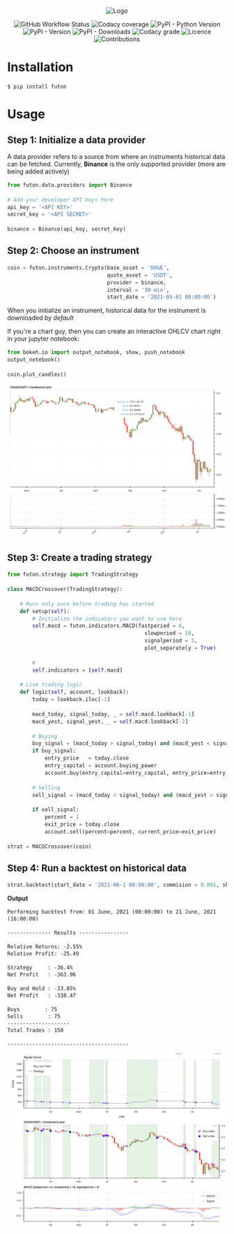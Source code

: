 <p align="center">
<img width="341" alt="Logo" src="https://user-images.githubusercontent.com/29514438/122650855-bd657b00-d152-11eb-8296-1407f832bd91.png">
</p>

<p align="center">
<img alt="GitHub Workflow Status" src="https://img.shields.io/github/workflow/status/agrawal-rohit/futon/Build">
<!-- <img alt="PyPI - Status" src="https://img.shields.io/pypi/status/futon"> -->
<!-- <img alt="Codecov" src="https://img.shields.io/codecov/c/github/agrawal-rohit/futon"> -->
<img alt="Codacy coverage" src="https://img.shields.io/codacy/coverage/9102daf9ad9546dbbec1cb26a339e0e5">
<img alt="PyPI - Python Version" src="https://img.shields.io/pypi/pyversions/futon">
<img alt="PyPI - Version" src="https://img.shields.io/pypi/v/futon">
<img alt="PyPI - Downloads" src="https://img.shields.io/pypi/dm/futon">
<img alt="Codacy grade" src="https://img.shields.io/codacy/grade/9102daf9ad9546dbbec1cb26a339e0e5">
<img alt="Licence" src="https://img.shields.io/github/license/agrawal-rohit/futon">
<img alt="Contributions" src="https://img.shields.io/badge/contributions-welcome-orange">
</p>

# Installation

```shell
$ pip install futon
```

# Usage

## Step 1: Initialize a data provider

A data provider refers to a source from where an instruments historical data can be fetched. Currently, **Binance** is the only supported provider (more are being added actively)

```python
from futon.data.providers import Binance

# Add your developer API keys here
api_key = '<API KEY>'
secret_key = '<API SECRET>'

binance = Binance(api_key, secret_key)
```

## Step 2: Choose an instrument

```python
coin = futon.instruments.Crypto(base_asset = 'DOGE',
                                quote_asset = 'USDT',
                                provider = binance,
                                interval = '30-min',
                                start_date = '2021-05-01 00:00:00')
```

When you initialize an instrument, historical data for the instrument is downloaded by _default_

If you're a chart guy, then you can create an interactive OHLCV chart right in your jupyter notebook:

```python
from bokeh.io import output_notebook, show, push_notebook
output_notebook()

coin.plot_candles()
```

![Candlestick Plot](imgs/candlestick_plot.png)

## Step 3: Create a trading strategy

```python
from futon.strategy import TradingStrategy

class MACDCrossover(TradingStrategy):

    # Runs only once before trading has started
    def setup(self):
        # Initialize the indicators you want to use here
        self.macd = futon.indicators.MACD(fastperiod = 6,
                                            slowperiod = 18,
                                            signalperiod = 5,
                                            plot_separately = True)

        # 
        self.indicators = [self.macd]

    # Live trading logic
    def logic(self, account, lookback):
        today = lookback.iloc[-1]

        macd_today, signal_today, _ = self.macd.lookback[-1]
        macd_yest, signal_yest, _ = self.macd.lookback[-2]

        # Buying
        buy_signal = (macd_today > signal_today) and (macd_yest < signal_yest)
        if buy_signal:
            entry_price   = today.close
            entry_capital = account.buying_power
            account.buy(entry_capital=entry_capital, entry_price=entry_price)

        # Selling
        sell_signal = (macd_today < signal_today) and (macd_yest > signal_yest)

        if sell_signal:
            percent = 1
            exit_price = today.close
            account.sell(percent=percent, current_price=exit_price)

strat = MACDCrossover(coin)
```

## Step 4: Run a backtest on historical data

```python
strat.backtest(start_date = '2021-06-1 00:00:00', commision = 0.001, show_trades = True)
```

**Output**

    Performing backtest from: 01 June, 2021 (00:00:00) to 21 June, 2021 (16:00:00)

    -------------- Results ----------------

    Relative Returns: -2.55%
    Relative Profit: -25.49

    Strategy     : -36.4%
    Net Profit   : -363.96

    Buy and Hold : -33.85%
    Net Profit   : -338.47

    Buys        : 75
    Sells        : 75
    --------------------
    Total Trades : 150

    ---------------------------------------

![Backtest Plot](imgs/backtest.png)
